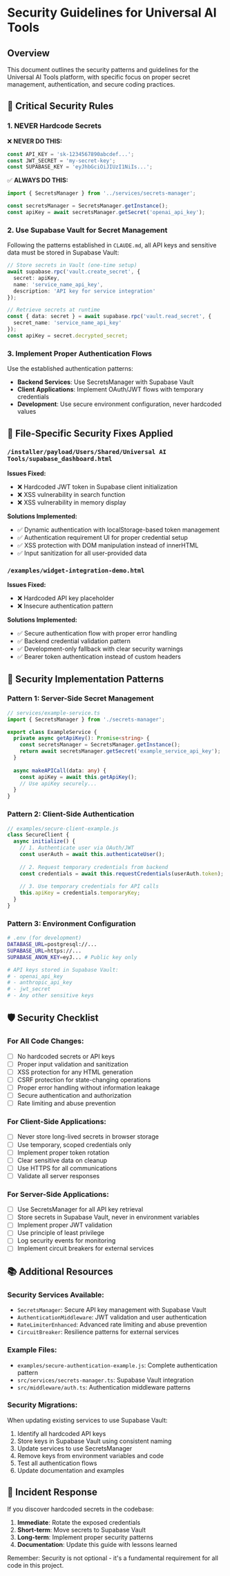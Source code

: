 # Security Guidelines for Universal AI Tools

## Overview

This document outlines the security patterns and guidelines for the Universal AI Tools platform, with specific focus on proper secret management, authentication, and secure coding practices.

## 🚨 Critical Security Rules

### 1. **NEVER Hardcode Secrets**

❌ **NEVER DO THIS:**
```javascript
const API_KEY = 'sk-1234567890abcdef...';
const JWT_SECRET = 'my-secret-key';
const SUPABASE_KEY = 'eyJhbGciOiJIUzI1NiIs...';
```

✅ **ALWAYS DO THIS:**
```javascript
import { SecretsManager } from '../services/secrets-manager';

const secretsManager = SecretsManager.getInstance();
const apiKey = await secretsManager.getSecret('openai_api_key');
```

### 2. **Use Supabase Vault for Secret Management**

Following the patterns established in `CLAUDE.md`, all API keys and sensitive data must be stored in Supabase Vault:

```typescript
// Store secrets in Vault (one-time setup)
await supabase.rpc('vault.create_secret', {
  secret: apiKey,
  name: 'service_name_api_key',
  description: 'API key for service integration'
});

// Retrieve secrets at runtime
const { data: secret } = await supabase.rpc('vault.read_secret', {
  secret_name: 'service_name_api_key'
});
const apiKey = secret.decrypted_secret;
```

### 3. **Implement Proper Authentication Flows**

Use the established authentication patterns:

- **Backend Services**: Use SecretsManager with Supabase Vault
- **Client Applications**: Implement OAuth/JWT flows with temporary credentials
- **Development**: Use secure environment configuration, never hardcoded values

## 📁 File-Specific Security Fixes Applied

### `/installer/payload/Users/Shared/Universal AI Tools/supabase_dashboard.html`

**Issues Fixed:**
- ❌ Hardcoded JWT token in Supabase client initialization
- ❌ XSS vulnerability in search function
- ❌ XSS vulnerability in memory display

**Solutions Implemented:**
- ✅ Dynamic authentication with localStorage-based token management
- ✅ Authentication requirement UI for proper credential setup
- ✅ XSS protection with DOM manipulation instead of innerHTML
- ✅ Input sanitization for all user-provided data

### `/examples/widget-integration-demo.html`

**Issues Fixed:**
- ❌ Hardcoded API key placeholder
- ❌ Insecure authentication pattern

**Solutions Implemented:**
- ✅ Secure authentication flow with proper error handling
- ✅ Backend credential validation pattern
- ✅ Development-only fallback with clear security warnings
- ✅ Bearer token authentication instead of custom headers

## 🔧 Security Implementation Patterns

### Pattern 1: Server-Side Secret Management

```typescript
// services/example-service.ts
import { SecretsManager } from './secrets-manager';

export class ExampleService {
  private async getApiKey(): Promise<string> {
    const secretsManager = SecretsManager.getInstance();
    return await secretsManager.getSecret('example_service_api_key');
  }
  
  async makeAPICall(data: any) {
    const apiKey = await this.getApiKey();
    // Use apiKey securely...
  }
}
```

### Pattern 2: Client-Side Authentication

```javascript
// examples/secure-client-example.js
class SecureClient {
  async initialize() {
    // 1. Authenticate user via OAuth/JWT
    const userAuth = await this.authenticateUser();
    
    // 2. Request temporary credentials from backend
    const credentials = await this.requestCredentials(userAuth.token);
    
    // 3. Use temporary credentials for API calls
    this.apiKey = credentials.temporaryKey;
  }
}
```

### Pattern 3: Environment Configuration

```bash
# .env (for development)
DATABASE_URL=postgresql://...
SUPABASE_URL=https://...
SUPABASE_ANON_KEY=eyJ... # Public key only

# API keys stored in Supabase Vault:
# - openai_api_key
# - anthropic_api_key  
# - jwt_secret
# - Any other sensitive keys
```

## 🛡️ Security Checklist

### For All Code Changes:
- [ ] No hardcoded secrets or API keys
- [ ] Proper input validation and sanitization
- [ ] XSS protection for any HTML generation
- [ ] CSRF protection for state-changing operations
- [ ] Proper error handling without information leakage
- [ ] Secure authentication and authorization
- [ ] Rate limiting and abuse prevention

### For Client-Side Applications:
- [ ] Never store long-lived secrets in browser storage
- [ ] Use temporary, scoped credentials only
- [ ] Implement proper token rotation
- [ ] Clear sensitive data on cleanup
- [ ] Use HTTPS for all communications
- [ ] Validate all server responses

### For Server-Side Applications:
- [ ] Use SecretsManager for all API key retrieval
- [ ] Store secrets in Supabase Vault, never in environment variables
- [ ] Implement proper JWT validation
- [ ] Use principle of least privilege
- [ ] Log security events for monitoring
- [ ] Implement circuit breakers for external services

## 📚 Additional Resources

### Security Services Available:
- `SecretsManager`: Secure API key management with Supabase Vault
- `AuthenticationMiddleware`: JWT validation and user authentication  
- `RateLimiterEnhanced`: Advanced rate limiting and abuse prevention
- `CircuitBreaker`: Resilience patterns for external services

### Example Files:
- `examples/secure-authentication-example.js`: Complete authentication pattern
- `src/services/secrets-manager.ts`: Supabase Vault integration
- `src/middleware/auth.ts`: Authentication middleware patterns

### Security Migrations:
When updating existing services to use Supabase Vault:

1. Identify all hardcoded API keys
2. Store keys in Supabase Vault using consistent naming
3. Update services to use SecretsManager
4. Remove keys from environment variables and code
5. Test all authentication flows
6. Update documentation and examples

## 🚨 Incident Response

If you discover hardcoded secrets in the codebase:

1. **Immediate**: Rotate the exposed credentials
2. **Short-term**: Move secrets to Supabase Vault
3. **Long-term**: Implement proper security patterns
4. **Documentation**: Update this guide with lessons learned

Remember: Security is not optional - it's a fundamental requirement for all code in this project.